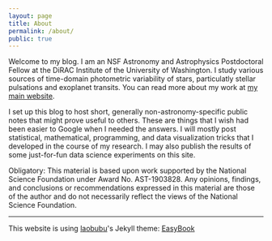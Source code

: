 ```yaml
---
layout: page
title: About
permalink: /about/
public: true
---
```

Welcome to my blog.  I am an NSF Astronomy and Astrophysics Postdoctoral Fellow at the DiRAC Institute of the University of Washington.  I study various sources of time-domain photometric variability of stars, particulatly stellar pulsations and exoplanet transits.  You can read more about my work at [my main website](http://staff.washington.edu/keatonb/).

I set up this blog to host short, generally non-astronomy-specific public notes that might prove useful to others.  These are things that I wish had been easier to Google when I needed the answers.  I will mostly post statistical, mathematical, programming, and data visualization tricks that I developed in the course of my research. I may also publish the results of some just-for-fun data science experiments on this site.

Obligatory: This material is based upon work supported by the National Science Foundation under Award No. AST-1903828. Any opinions, findings, and conclusions or recommendations expressed in this material are those of the author and do not necessarily reflect the views of the National Science Foundation.

---
This website is using [laobubu](http://laobubu.net)'s Jekyll theme: [EasyBook](https://github.com/laobubu/jekyll-theme-EasyBook)
